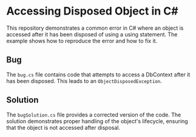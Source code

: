 # Accessing Disposed Object in C# 
This repository demonstrates a common error in C# where an object is accessed after it has been disposed of using a using statement.  The example shows how to reproduce the error and how to fix it.

## Bug
The `bug.cs` file contains code that attempts to access a DbContext after it has been disposed.  This leads to an `ObjectDisposedException`. 

## Solution
The `bugSolution.cs` file provides a corrected version of the code.  The solution demonstrates proper handling of the object's lifecycle, ensuring that the object is not accessed after disposal.